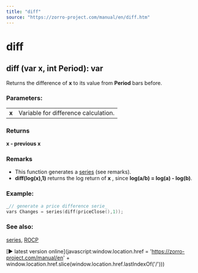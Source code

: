 ```yaml
---
title: "diff"
source: "https://zorro-project.com/manual/en/diff.htm"
---
```


# diff

## diff (var x, int Period): var

Returns the difference of **x** to its value from **Period** bars before.

### Parameters:

<table border="0"><tbody><tr><td><strong>x</strong></td><td>Variable for difference calculation.</td></tr></tbody></table>

### Returns

**x - previous x**  

### Remarks

*   This function generates a [series](091_series.md) (see remarks).
*   **diff(log(x),1)** returns the log return of **x** , since **log(a/b) = log(a) - log(b)**.

### Example:

```c
_// generate a price difference serie_
vars Changes = series(diff(priceClose(),1));
```

### See also:

[series](091_series.md), [ROCP](ta.htm#roc)

[► latest version online](javascript:window.location.href = 'https://zorro-project.com/manual/en' + window.location.href.slice\(window.location.href.lastIndexOf\('/'\)\))